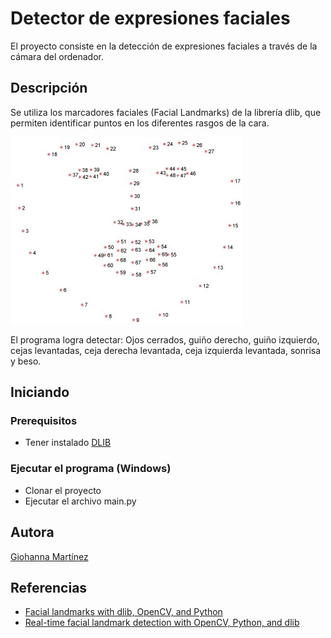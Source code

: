 # Detector de expresiones faciales

El proyecto consiste en la detección de expresiones faciales a través de la cámara del ordenador. 

## Descripción

Se utiliza los marcadores faciales (Facial Landmarks) de la librería dlib, que permiten identificar puntos en los diferentes rasgos de la cara. 

![Dlib Facial Landmarks](https://github.com/gmfv/Detector-de-emociones/blob/main/Dlib_Facial_landmarks%20(2).jpg)

El programa logra detectar: Ojos cerrados, guiño derecho, guiño izquierdo, cejas levantadas, ceja derecha levantada, ceja izquierda levantada, sonrisa y beso.

## Iniciando
### Prerequisitos
* Tener instalado [DLIB](https://pypi.org/project/dlib/)

### Ejecutar el programa (Windows)
* Clonar el proyecto
* Ejecutar el archivo main.py

## Autora
[Giohanna Martínez](https://github.com/gmfv)

## Referencias
* [Facial landmarks with dlib, OpenCV, and Python](https://www.pyimagesearch.com/2017/04/03/facial-landmarks-dlib-opencv-python/?_ga=2.267746444.321007053.1637623315-444521202.1637623315)
* [Real-time facial landmark detection with OpenCV, Python, and dlib](https://www.pyimagesearch.com/2017/04/17/real-time-facial-landmark-detection-opencv-python-dlib/)
